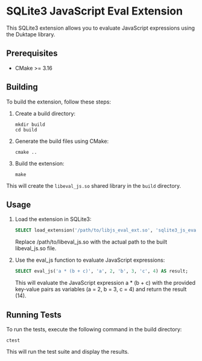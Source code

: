 # SQLite3 JavaScript Eval Extension

This SQLite3 extension allows you to evaluate JavaScript expressions using the Duktape library.

## Prerequisites

- CMake >= 3.16

## Building

To build the extension, follow these steps:

1. Create a build directory:
   ```shell
   mkdir build
   cd build
   ```
2. Generate the build files using CMake:
    ```shell
    cmake ..
    ```
3. Build the extension:
    ```shell
    make
    ```

This will create the `libeval_js.so` shared library in the `build` directory.

## Usage

1. Load the extension in SQLite3:
   ```sql
   SELECT load_extension('/path/to/libjs_eval_ext.so', 'sqlite3_js_eval_init');
   ```
   Replace /path/to/libeval_js.so with the actual path to the built libeval_js.so file.

2. Use the eval_js function to evaluate JavaScript expressions:
    ```sql
   SELECT eval_js('a * (b + c)', 'a', 2, 'b', 3, 'c', 4) AS result;
    ```
   This will evaluate the JavaScript expression a * (b + c) with the provided key-value pairs as variables (a = 2, b =
   3, c = 4) and return the result (14).

## Running Tests

To run the tests, execute the following command in the build directory:

```shell
ctest
```

This will run the test suite and display the results.
